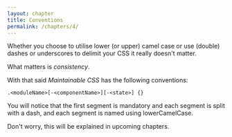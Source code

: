 ```yaml
---
layout: chapter
title: Conventions
permalink: /chapters/4/
---
```


Whether you choose to utilise lower (or upper) camel case or use (double) dashes or underscores to delimit your CSS it really doesn't matter.

What matters is *consistency*.

With that said *Maintainable CSS* has the following conventions:

	.<moduleName>[-<componentName>][-<state>] {}

You will notice that the first segment is mandatory and each segment is split with a dash, and each segment is named using lowerCamelCase.

Don't worry, this will be explained in upcoming chapters.